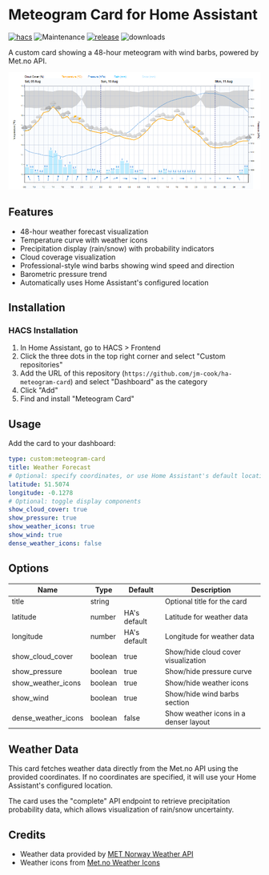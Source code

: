 # Meteogram Card for Home Assistant

[![hacs][hacs-badge]][hacs-url]
![Maintenance][maintenance-badge]
[![release][release-badge]][release-url]
![downloads][downloads-badge]

A custom card showing a 48-hour meteogram with wind barbs, powered by Met.no API.

![Meteogram Card](https://raw.githubusercontent.com/jm-cook/ha-meteogram-card/main/images/meteogram-card.png)

## Features

- 48-hour weather forecast visualization
- Temperature curve with weather icons
- Precipitation display (rain/snow) with probability indicators
- Cloud coverage visualization
- Professional-style wind barbs showing wind speed and direction
- Barometric pressure trend
- Automatically uses Home Assistant's configured location

## Installation

### HACS Installation
1. In Home Assistant, go to HACS > Frontend
2. Click the three dots in the top right corner and select "Custom repositories"
3. Add the URL of this repository (`https://github.com/jm-cook/ha-meteogram-card`) and select "Dashboard" as the category
4. Click "Add"
5. Find and install "Meteogram Card"

## Usage

Add the card to your dashboard:

```yaml
type: custom:meteogram-card
title: Weather Forecast
# Optional: specify coordinates, or use Home Assistant's default location
latitude: 51.5074
longitude: -0.1278
# Optional: toggle display components
show_cloud_cover: true
show_pressure: true
show_weather_icons: true
show_wind: true
dense_weather_icons: false
```

## Options

| Name                 | Type    | Default | Description                                 |
|----------------------|---------|---------|---------------------------------------------|
| title                | string  |         | Optional title for the card                 |
| latitude             | number  | HA's default | Latitude for weather data              |
| longitude            | number  | HA's default | Longitude for weather data             |
| show_cloud_cover     | boolean | true    | Show/hide cloud cover visualization         |
| show_pressure        | boolean | true    | Show/hide pressure curve                    |
| show_weather_icons   | boolean | true    | Show/hide weather icons                     |
| show_wind            | boolean | true    | Show/hide wind barbs section                |
| dense_weather_icons  | boolean | false   | Show weather icons in a denser layout       |

## Weather Data

This card fetches weather data directly from the Met.no API using the provided coordinates. If no coordinates are specified, it will use your Home Assistant's configured location.

The card uses the "complete" API endpoint to retrieve precipitation probability data, which allows visualization of rain/snow uncertainty.

## Credits

- Weather data provided by [MET Norway Weather API](https://api.met.no/)
- Weather icons from [Met.no Weather Icons](https://github.com/metno/weathericons)

<!-- Badges -->
[hacs-badge]: https://img.shields.io/badge/HACS-Custom-orange.svg?style=flat-square
[release-badge]: https://img.shields.io/github/v/release/jm-cook/ha-meteogram-card?style=flat-square
[downloads-badge]: https://img.shields.io/github/downloads/jm-cook/ha-meteogram-card/total?style=flat-square
[hacs-url]: https://github.com/hacs/integration

[maintenance-badge]: https://img.shields.io/maintenance/yes/2025.svg?style=flat-square
[release-url]: https://github.com/jm-cook/ha-meteogram-card/releases